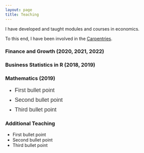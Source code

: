 ```yaml
---
layout: page
title: Teaching
---
```

I have developed and taught modules and courses in economics. 

To this end, I have been involved in the [Carpentries](https://software-carpentry.org/).

### Finance and Growth (2020, 2021, 2022)

### Business Statistics in R  (2018, 2019)

### Mathematics (2019)

<ul style="font-size: 18px; color: #333; font-family: Arial, sans-serif;">
  <li style="margin-bottom: 10px;">First bullet point</li>
  <li style="margin-bottom: 10px;">Second bullet point</li>
  <li style="margin-bottom: 10px;">Third bullet point</li>
</ul>



### Additional Teaching

<ul>
  <li>First bullet point</li>
  <li>Second bullet point</li>
  <li>Third bullet point</li>
</ul>



